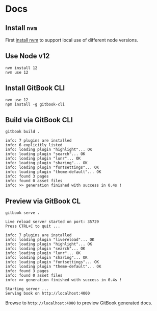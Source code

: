 # Docs

## Install `nvm`

First [install nvm](https://github.com/nvm-sh/nvm#installing-and-updating) to support local use of different node versions.

## Use Node v12

```
nvm install 12
nvm use 12
```

## Install GitBook CLI
```
nvm use 12
npm install -g gitbook-cli
```

## Build via GitBook CLI
```
gitbook build .
```
```
info: 7 plugins are installed 
info: 6 explicitly listed 
info: loading plugin "highlight"... OK 
info: loading plugin "search"... OK 
info: loading plugin "lunr"... OK 
info: loading plugin "sharing"... OK 
info: loading plugin "fontsettings"... OK 
info: loading plugin "theme-default"... OK 
info: found 3 pages 
info: found 0 asset files 
info: >> generation finished with success in 0.4s ! 
```

## Preview via GitBook CL
```
gitbook serve .
```
```
Live reload server started on port: 35729
Press CTRL+C to quit ...

info: 7 plugins are installed 
info: loading plugin "livereload"... OK 
info: loading plugin "highlight"... OK 
info: loading plugin "search"... OK 
info: loading plugin "lunr"... OK 
info: loading plugin "sharing"... OK 
info: loading plugin "fontsettings"... OK 
info: loading plugin "theme-default"... OK 
info: found 3 pages 
info: found 0 asset files 
info: >> generation finished with success in 0.4s ! 

Starting server ...
Serving book on http://localhost:4000
```

Browse to `http://localhost:4000` to preview GitBook generated docs.
